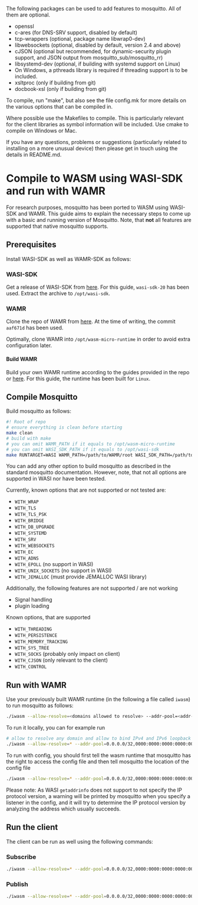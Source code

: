 The following packages can be used to add features to mosquitto. All of them
are optional.

* openssl
* c-ares (for DNS-SRV support, disabled by default)
* tcp-wrappers (optional, package name libwrap0-dev)
* libwebsockets (optional, disabled by default, version 2.4 and above)
* cJSON (optional but recommended, for dynamic-security plugin support, and
  JSON output from mosquitto_sub/mosquitto_rr)
* libsystemd-dev (optional, if building with systemd support on Linux)
* On Windows, a pthreads library is required if threading support is to be
  included.
* xsltproc (only if building from git)
* docbook-xsl (only if building from git)

To compile, run "make", but also see the file config.mk for more details on the
various options that can be compiled in.

Where possible use the Makefiles to compile. This is particularly relevant for
the client libraries as symbol information will be included.  Use cmake to
compile on Windows or Mac.

If you have any questions, problems or suggestions (particularly related to
installing on a more unusual device) then please get in touch using the details
in README.md.

# Compile to WASM using WASI-SDK and run with WAMR
For research purposes, mosquitto has been ported to WASM using WASI-SDK and WAMR. This guide aims to explain the necessary steps to come up with a basic and running version of Mosquitto. Note, that **not** all features are supported that native mosquitto supports.

## Prerequisites
Install WASI-SDK as well as WAMR-SDK as follows:
### WASI-SDK
Get a release of WASI-SDK from [here](https://github.com/WebAssembly/wasi-sdk/releases). For this guide, `wasi-sdk-20` has been used. Extract the archive to `/opt/wasi-sdk`.

### WAMR
Clone the repo of WAMR from [here](https://github.com/bytecodealliance/wasm-micro-runtime). At the time of writing, the commit `aaf671d` has been used.

Optimally, clone WAMR into `/opt/wasm-micro-runtime` in order to avoid extra configuration later.

#### Build WAMR
Build your own WAMR runtime according to the guides provided in the repo or [here](https://wamr.gitbook.io/document/). For this guide, the runtime has been built for `Linux`.

## Compile Mosquitto
Build mosquitto as follows:
```bash
#! Root of repo
# ensure everything is clean before starting
make clean
# build with make
# you can omit WAMR_PATH if it equals to /opt/wasm-micro-runtime
# you can omit WASI_SDK_PATH if it equals to /opt/wasi-sdk
make RUNTARGET=WASI WAMR_PATH=/path/to/WAMR/root WASI_SDK_PATH=/path/to/WASI-SDK/root 
```
You can add any other option to build mosquitto as described in the standard mosquitto documentation. However, note, that not all options are supported in WASI nor have been tested.

Currently, known options that are not supported or not tested are:
* `WITH_WRAP`
* `WITH_TLS`
* `WITH_TLS_PSK`
* `WITH_BRIDGE`
* `WITH_DB_UPGRADE`
* `WITH_SYSTEMD`
* `WITH_SRV`
* `WITH_WEBSOCKETS`
* `WITH_EC`
* `WITH_ADNS`
* `WITH_EPOLL` (no support in WASI)
* `WITH_UNIX_SOCKETS` (no support in WASI)
* `WITH_JEMALLOC` (must provide JEMALLOC WASI library)

Additionally, the following features are not supported / are not working
* Signal handling
* plugin loading

Known options, that are supported
* `WITH_THREADING`
* `WITH_PERSISTENCE`
* `WITH_MEMORY_TRACKING`
* `WITH_SYS_TREE`
* `WITH_SOCKS` (probably only impact on client)
* `WITH_CJSON` (only relevant to the client)
* `WITH_CONTROL`


## Run with WAMR
Use your previously built WAMR runtime (in the following a file called `iwasm`) to run mosquitto as follows:
```bash
./iwasm --allow-resolve=<domains allowed to resolve> --addr-pool=<addr-pool to bind> src/mosquitto.wasm
```
To run it locally, you can for example run
```bash
# allow to resolve any domain and allow to bind IPv4 and IPv6 loopback addresses
./iwasm --allow-resolve=* --addr-pool=0.0.0.0/32,0000:0000:0000:0000:0000:0000:0000:0000/64 src/mosquitto.wasm
```
To run with config, you should first tell the wasm runtime that mosquitto has the right to access the config file and then tell mosquitto the location of the config file
```bash
./iwasm --allow-resolve=* --addr-pool=0.0.0.0/32,0000:0000:0000:0000:0000:0000:0000:0000/64 --dir=. src/mosquitto.wasm -c mosquitto.conf
```
Please note: As WASI `getaddrinfo` does not support to not specify the IP protocol version, a warning will be printed by mosquitto when you specify a listener in the config, and it will try to determine the IP protocol version by analyzing the address which usually succeeds.

## Run the client
The client can be run as well using the following commands:
### Subscribe
```bash
./iwasm --allow-resolve=* --addr-pool=0.0.0.0/32,0000:0000:0000:0000:0000:0000:0000:0000/64 client/mosquitto_sub.wasm -t 'test'
```
### Publish
```bash
./iwasm --allow-resolve=* --addr-pool=0.0.0.0/32,0000:0000:0000:0000:0000:0000:0000:0000/64 client/mosquitto_pub.wasm -t 'test' -m "Hello World"
```